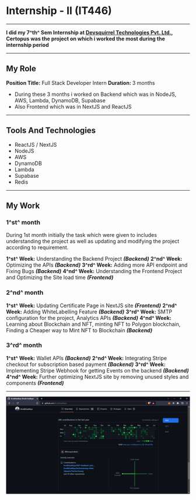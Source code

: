# Internship - II (IT446)

---

**I did my 7^th^ Sem Internship at [Devsquirrel Technologies Pvt. Ltd.](http://certopus.com), Certopus was the project on which i worked the most during the internship period**

---

## My Role

<b>Position Title:</b> Full Stack Developer Intern
<b>Duration: </b> 3 months

- During these 3 months i worked on Backend which was in NodeJS, AWS, Lambda, DynamoDB, Supabase
- Also Frontend which was in NextJS and ReactJS

---

## Tools And Technologies

- ReactJS / NextJS
- NodeJS
- AWS
- DynamoDB
- Lambda
- Supabase
- Redis

---

## My Work

### 1^st^ month

During 1st month initially the task which were given to includes understanding the project as well as updating and modifying the project according to requirement.

**1^st^ Week:** Understanding the Backend Project **_(Backend)_**
**2^nd^ Week:** Optimizing the APIs **_(Backend)_**
**3^rd^ Week:** Adding more API endpoint and Fixing Bugs **_(Backend)_**
**4^nd^ Week:** Understanding the Frontend Project and Optimizing the Site load time **_(Frontend)_**

### 2^nd^ month

**1^st^ Week:** Updating Certificate Page in NextJS site **_(Frontend)_**
**2^nd^ Week:** Adding WhiteLabelling Feature **_(Backend)_**
**3^rd^ Week:** SMTP configuration for the project, Analytics APIs **_(Backend)_**
**4^nd^ Week:** Learning about Blockchain and NFT, minting NFT to Polygon blockchain, Finding a Cheaper way to Mint NFT to Blockchain **_(Backend)_**

### 3^rd^ month

**1^st^ Week:** Wallet APIs **_(Backend)_**
**2^nd^ Week:** Integrating Stripe checkout for subscription based payment **_(Backend)_**
**3^rd^ Week:** Implementing Stripe Webhook for getting Events on the backend **_(Backend)_**
**4^nd^ Week:** Further optimizing NextJS site by removing unused styles and components **_(Frontend)_**

---

![Screenshot of github profile](ss.png)
